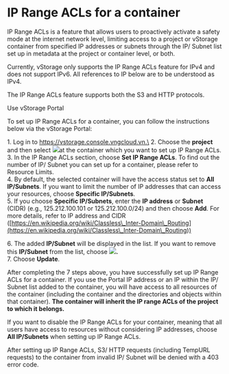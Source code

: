 # IP Range ACLs for a container

IP Range ACLs is a feature that allows users to proactively activate a safety mode at the internet network level, limiting access to a project or vStorage container from specified IP addresses or subnets through the IP/ Subnet list set up in metadata at the project or container level, or both.

Currently, vStorage only supports the IP Range ACLs feature for IPv4 and does not support IPv6. All references to IP below are to be understood as IPv4.

The IP Range ACLs feature supports both the S3 and HTTP protocols.

&#x20;Use vStorage Portal

To set up IP Range ACLs for a container, you can follow the instructions below via the vStorage Portal:

1\. Log in to https://vstorage.console.vngcloud.vn.\
2\. Choose the **project** and then select ![](https://docs.vngcloud.vn/download/thumbnails/67994184/image2023-5-24\_9-5-19.png?version=1\&modificationDate=1701052880000\&api=v2)at the container which you want to set up IP Range ACLs.\
3\. In the IP Range ACLs section, choose **Set IP Range ACLs**. To find out the number of IP/ Subnet you can set up for a container, please refer to Resource Limits.\
4\. By default, the selected container will have the access status set to **All IP/Subnets**. If you want to limit the number of IP addresses that can access your resources, choose **Specific IP/Subnets**.\
5\. If you choose **Specific IP/Subnets**, enter the **IP address** or **Subnet** (CIDR) (e.g., 125.212.100.101 or 125.212.100.0/24) and then choose **Add**. For more details, refer to IP address and CIDR ([https://en.wikipedia.org/wiki/Classless\_Inter-Domain\_Routing](https://en.wikipedia.org/wiki/Classless\_Inter-Domain\_Routing))

6\. The added **IP/Subnet** will be displayed in the list. If you want to remove this **IP/Subnet** from the list, choose ![](https://docs.vngcloud.vn/download/thumbnails/67994184/image2023-5-9\_13-17-46.png?version=1\&modificationDate=1701052880000\&api=v2)**.**\
7\. Choose **Update**.

After completing the 7 steps above, you have successfully set up IP Range ACLs for a container. If you use the Portal IP address or an IP within the IP/ Subnet list added to the container, you will have access to all resources of the container (including the container and the directories and objects within that container). **The container will inherit the IP range ACLs of the project to which it belongs.**

If you want to disable the IP Range ACLs for your container, meaning that all users have access to resources without considering IP addresses, choose **All IP/Subnets** when setting up IP Range ACLs.

After setting up IP Range ACLs, S3/ HTTP requests (including TempURL requests) to the container from invalid IP/ Subnet will be denied with a 403 error code.
